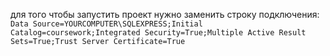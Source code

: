 для того чтобы запустить проект нужно заменить строку подключения: ```Data Source=YOURCOMPUTER\SQLEXPRESS;Initial Catalog=coursework;Integrated Security=True;Multiple Active Result Sets=True;Trust Server Certificate=True```
